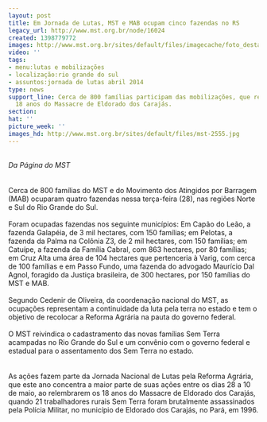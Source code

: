 ```yaml
---
layout: post
title: Em Jornada de Lutas, MST e MAB ocupam cinco fazendas no RS
legacy_url: http://www.mst.org.br/node/16024
created: 1398779772
images: http://www.mst.org.br/sites/default/files/imagecache/foto_destaque/mst-2555.jpg
video: ''
tags:
- menu:lutas e mobilizações
- localização:rio grande do sul
- assuntos:jornada de lutas abril 2014
type: news
support_line: Cerca de 800 famílias participam das mobilizações, que relembram os
  18 anos do Massacre de Eldorado dos Carajás.
section: 
hat: ''
picture_week: ''
images_hd: http://www.mst.org.br/sites/default/files/mst-2555.jpg
---
```

<p><br><em>Da Página do MST<br></em><br><br>Cerca de 800 famílias do MST e do Movimento dos Atingidos por Barragem (MAB) ocuparam quatro fazendas nessa terça-feira (28), nas regiões Norte e Sul do Rio Grande do Sul.<br><br>Foram ocupadas fazendas nos seguinte municípios: Em Capão do Leão, a fazenda Galapéia, de 3 mil hectares, com 150 famílias; em Pelotas, a fazenda da Palma na Colônia Z3, de 2 mil hectares, com 150 famílias; em Catuípe, a fazenda da Família Cabral, com 863 hectares, por 80 famílias; em Cruz Alta uma área de 104 hectares que pertenceria à Varig, com cerca de 100 famílias e em Passo Fundo, uma fazenda do advogado Maurício Dal Agnol, foragido da Justiça brasileira, de 300 hectares, por 150 famílias do MST e MAB.<br><br>Segundo Cedenir de Oliveira, da coordenação nacional do MST, as ocupações representam a continuidade da luta pela terra no estado e tem o objetivo de recolocar a Reforma Agrária na pauta do governo federal.<br><br>O MST reivindica o cadastramento das novas famílias Sem Terra acampadas no Rio Grande do Sul e um convênio com o governo federal e estadual para o assentamento dos Sem Terra no estado.<br><br><br>As ações fazem parte da Jornada Nacional de Lutas pela Reforma Agrária, que este ano concentra a maior parte de suas ações entre os dias 28 a 10 de maio, ao relembrarem os 18 anos do Massacre de Eldorado dos Carajás, quando 21 trabalhadores rurais Sem Terra foram brutalmente assassinados pela Polícia Militar, no município de Eldorado dos Carajás, no Pará, em 1996.<br>&nbsp;</p><p><br>&nbsp;</p>
